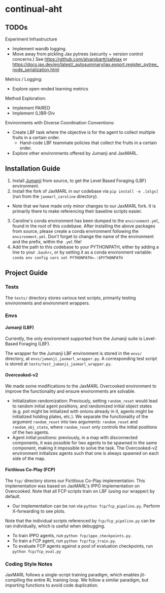 # continual-aht

## TODOs

Experiment Infrastructure
- Implement wandb logging.
- Move away from pickling Jax pytrees (security + version control concerns.) See https://github.com/alvarobartt/safejax or https://docs.jax.dev/en/latest/_autosummary/jax.export.register_pytree_node_serialization.html

Metrics / Logging: 
- Explore open-ended learning metrics 

Method Exploration: 
- Implement PAIRED
- Implement (L)BR-Div

Environments with Diverse Coordination Conventions: 
- Create LBF task where the objective is for the agent to collect multiple fruits in a certain order. 
    - Hand-code LBF teammate policies that collect the fruits in a certain order. 
- Explore other environments offered by Jumanji and JaxMARL.

## Installation Guide
1. Install [Jumanji](https://github.com/instadeepai/jumanji/tree/main) from source, to get the Level Based Foraging (LBF) environment. 
2. Install the fork of JaxMARL in our codebase via `pip install -e .[algs]` (run from the `jaxmarl_caroline` directory). 
- Note that we have made only minor changes to our JaxMARL fork. It is primarily there to make referencing their baseline scripts easier. 
3. Caroline's conda environment has been dumped to the `environment.yml`, found in the root of this codebase. After installing the above packages from source, please create a conda environment following the `environment.yml`. Don't forget to change the name of the environment and the prefix, within the `.yml` file!  
4. Add the path to this codebase to your PYTHONPATH, either by adding a line to your `.bashrc`, or by setting it as a conda environment variable: `conda env config vars set PYTHONPATH=.:$PYTHONPATH`

## Project Guide
### Tests
The `tests/` directory stores various test scripts, primarily testing environments and environment wrappers. 

### Envs
#### Jumanji (LBF)
Currently, the only environment supported from the Jumanji suite is Level-Based Foraging (LBF).

The wrapper for the Jumanji LBF environment is stored in the `envs/` directory, at `envs/jumanji_jaxmarl_wrapper.py`. A corresponding test script is stored at `tests/test_jumanji_jaxmarl_wrapper.py`.

#### Overcooked-v2
We made some modifications to the JaxMARL Overcooked environment to improve the functionality and ensure environments are solvable.

- Initialization randomization: Previously, setting `random_reset` would lead to random initial agent positions, and randomized initial object states (e.g. pot might be initialized with onions already in it, agents might be initialized holding plates, etc.). We separate the functionality of the argument `random_reset` into two arguments: `random_reset` and `random_obj_state`, where `random_reset` only controls the initial positions of the two agents. 
- Agent initial positions: previously, in a map with disconnected components, it was possible for two agents to be spawned in the same component, making it impossible to solve the task. The Overcooked-v2 environment initializes agents such that one is always spawned on each side of the map.

#### Fictitious Co-Play (FCP)
The `fcp/` directory stores our Fictitious Co-Play implementation. This implementation was based on JaxMARL's IPPO implementation on Overcooked. Note that all FCP scripts train on LBF (using our wrapper) by default. 
- Our implementation can be run via `python fcp/fcp_pipeline.py`. Perform X-forwarding to see plots.

Note that the individual scripts referenced by `fcp/fcp_pipeline.py` can be ran individually, which is useful when debugging.
- To train IPPO agents, run `python fcp/ippo_checkpoints.py`. 
- To train a FCP agent, run `python fcp/fcp_train.py`. 
- To evaluate FCP agents against a pool of evaluation checkpoints, run `python fcp/fcp_eval.py`

### Coding Style Notes
JaxMARL follows a single-script training paradigm, which enables jit-compiling the entire RL training loop. 
We follow a similar paradigm, but importing functions to avoid code duplication. 
